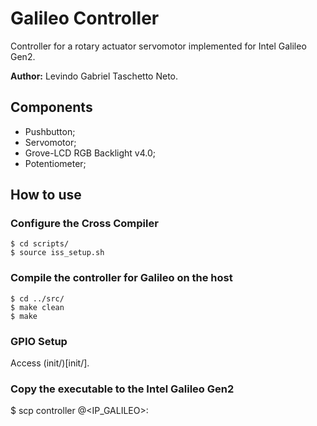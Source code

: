 # Galileo Controller
Controller for a rotary actuator servomotor implemented for Intel Galileo Gen2.

**Author:** Levindo Gabriel Taschetto Neto.

## Components

*  Pushbutton;
*  Servomotor;
*  Grove-LCD RGB Backlight v4.0;
*  Potentiometer;

## How to use
### Configure the Cross Compiler
```
$ cd scripts/
$ source iss_setup.sh
```

### Compile the controller for Galileo on the host
```
$ cd ../src/
$ make clean
$ make
```

### GPIO Setup
Access (init/)[init/].

### Copy the executable to the Intel Galileo Gen2
$ scp controller <USER>@<IP_GALILEO>:
```

